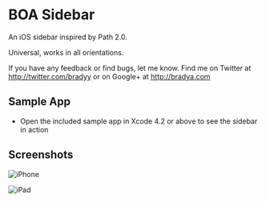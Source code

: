 BOA Sidebar
===============

An iOS sidebar inspired by Path 2.0.

Universal, works in all orientations.

If you have any feedback or find bugs, let me know. Find me on Twitter at http://twitter.com/bradyy or on Google+ at http://bradya.com


Sample App
---------------

* Open the included sample app in Xcode 4.2 or above to see the sidebar in action


Screenshots
---------------

![iPhone](https://github.com/bradya/BOASidebar/raw/master/ss1.png)

![iPad](https://github.com/bradya/BOASidebar/raw/master/ss2.png)